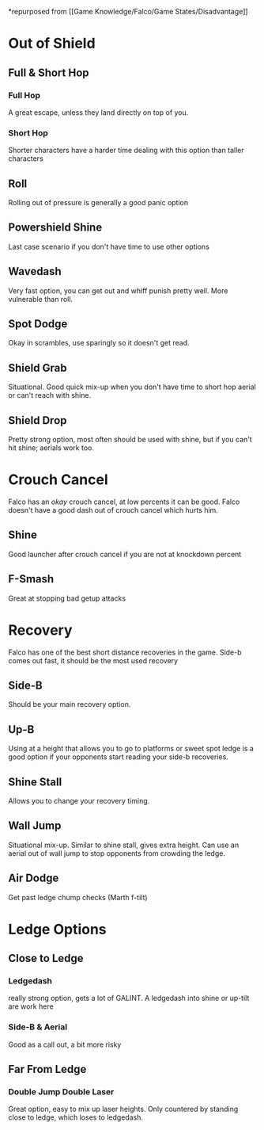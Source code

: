 *repurposed from [[Game Knowledge/Falco/Game States/Disadvantage]]
# Out of Shield
## Full & Short Hop
### Full Hop
A great escape, unless they land directly on top of you.
### Short Hop
Shorter characters have a harder time dealing with this option than taller characters
## Roll
Rolling out of pressure is generally a good panic option
## Powershield Shine
Last case scenario if you don't have time to use other options
## Wavedash
Very fast option, you can get out and whiff punish pretty well. More vulnerable than roll.
## Spot Dodge
Okay in scrambles, use sparingly so it doesn't get read.
## Shield Grab
Situational. Good quick mix-up when you don't have time to short hop aerial or can't reach with shine.  
## Shield Drop
Pretty strong option, most often should be used with shine, but if you can't hit shine; aerials work too.
# Crouch Cancel
Falco has an *okay* crouch cancel, at low percents it can be good.  Falco doesn't have a good dash out of crouch cancel which hurts him.
## Shine
Good launcher after crouch cancel if you are not at knockdown percent
## F-Smash
Great at stopping bad getup attacks
# Recovery
Falco has one of the best short distance recoveries in the game. Side-b comes out fast, it should be the most used recovery
## Side-B
Should be your main recovery option.
## Up-B
Using at a height that allows you to go to platforms or sweet spot ledge is a good option if your opponents start reading your side-b recoveries.
## Shine Stall
Allows you to change your recovery timing. 
## Wall Jump
Situational mix-up. Similar to shine stall, gives extra height.  Can use an aerial out of wall jump to stop opponents from crowding the ledge.
## Air Dodge
Get past ledge chump checks (Marth f-tilt)
# Ledge Options
## Close to Ledge
### Ledgedash
really strong option, gets a lot of GALINT. A ledgedash into shine or up-tilt are work here
### Side-B & Aerial
Good as a call out, a bit more risky
## Far From Ledge
### Double Jump Double Laser
Great option, easy to mix up laser heights. Only countered by standing close to ledge, which loses to ledgedash.